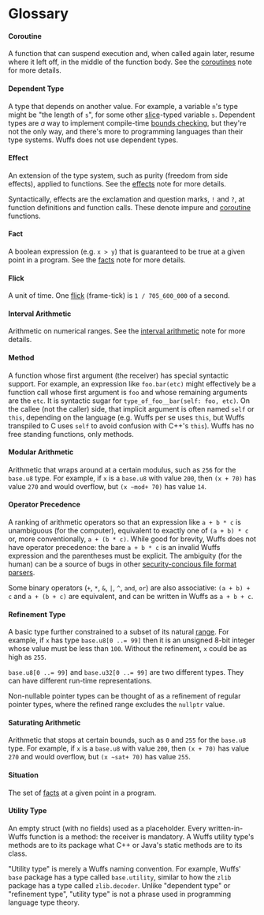 # Glossary

#### Coroutine

A function that can suspend execution and, when called again later, resume
where it left off, in the middle of the function body. See the
[coroutines](/doc/note/coroutines.md) note for more details.

#### Dependent Type

A type that depends on another value. For example, a variable `n`'s type might
be "the length of `s`", for some other
[slice](/doc/note/slices-arrays-and-tables.md)-typed variable `s`. Dependent
types are *a* way to implement compile-time [bounds
checking](/doc/note/bounds-checking.md), but they're not the only way, and
there's more to programming languages than their type systems. Wuffs does not
use dependent types.

#### Effect

An extension of the type system, such as purity (freedom from side effects),
applied to functions. See the [effects](/doc/note/effects.md) note for more
details.

Syntactically, effects are the exclamation and question marks, `!` and `?`, at
function definitions and function calls. These denote impure and
[coroutine](/doc/note/coroutines.md) functions.

#### Fact

A boolean expression (e.g. `x > y`) that is guaranteed to be true at a given
point in a program. See the [facts](/doc/note/facts.md) note for more details.

#### Flick

A unit of time. One [flick](https://github.com/OculusVR/Flicks) (frame-tick) is
`1 / 705_600_000` of a second.

#### Interval Arithmetic

Arithmetic on numerical ranges. See the [interval
arithmetic](/doc/note/interval-arithmetic.md) note for more details.

#### Method

A function whose first argument (the receiver) has special syntactic support.
For example, an expression like `foo.bar(etc)` might effectively be a function
call whose first argument is `foo` and whose remaining arguments are the `etc`.
It is syntactic sugar for `type_of_foo__bar(self: foo, etc)`. On the callee
(not the caller) side, that implicit argument is often named `self` or `this`,
depending on the language (e.g. Wuffs per se uses `this`, but Wuffs transpiled
to C uses `self` to avoid confusion with C++'s `this`). Wuffs has no free
standing functions, only methods.

#### Modular Arithmetic

Arithmetic that wraps around at a certain modulus, such as `256` for the
`base.u8` type. For example, if `x` is a `base.u8` with value `200`, then `(x +
70)` has value `270` and would overflow, but `(x ~mod+ 70)` has value `14`.

#### Operator Precedence

A ranking of arithmetic operators so that an expression like `a + b * c` is
unambiguous (for the computer), equivalent to exactly one of `(a + b) * c` or,
more conventionally, `a + (b * c)`. While good for brevity, Wuffs does not have
operator precedence: the bare `a + b * c` is an invalid Wuffs expression and
the parentheses must be explicit. The ambiguity (for the human) can be a source
of bugs in other [security-concious file format
parsers](https://github.com/jbangert/nail/issues/7).

Some binary operators (`+`, `*`, `&`, `|`, `^`, `and`, `or`) are also
associative: `(a + b) + c` and `a + (b + c)` are equivalent, and can be written
in Wuffs as `a + b + c`.

#### Refinement Type

A basic type further constrained to a subset of its natural
[range](/doc/note/ranges-and-rects.md). For example, if `x` has type `base.u8[0
..= 99]` then it is an unsigned 8-bit integer whose value must be less than
`100`. Without the refinement, `x` could be as high as `255`.

`base.u8[0 ..= 99]` and `base.u32[0 ..= 99]` are two different types. They can
have different run-time representations.

Non-nullable pointer types can be thought of as a refinement of regular pointer
types, where the refined range excludes the `nullptr` value.

#### Saturating Arithmetic

Arithmetic that stops at certain bounds, such as `0` and `255` for the
`base.u8` type. For example, if `x` is a `base.u8` with value `200`, then `(x +
70)` has value `270` and would overflow, but `(x ~sat+ 70)` has value `255`.

#### Situation

The set of [facts](/doc/note/facts.md) at a given point in a program.

#### Utility Type

An empty struct (with no fields) used as a placeholder. Every written-in-Wuffs
function is a method: the receiver is mandatory. A Wuffs utility type's methods
are to its package what C++ or Java's static methods are to its class.

"Utility type" is merely a Wuffs naming convention. For example, Wuffs' `base`
package has a type called `base.utility`, similar to how the `zlib` package has
a type called `zlib.decoder`. Unlike "dependent type" or "refinement type",
"utility type" is not a phrase used in programming language type theory.
